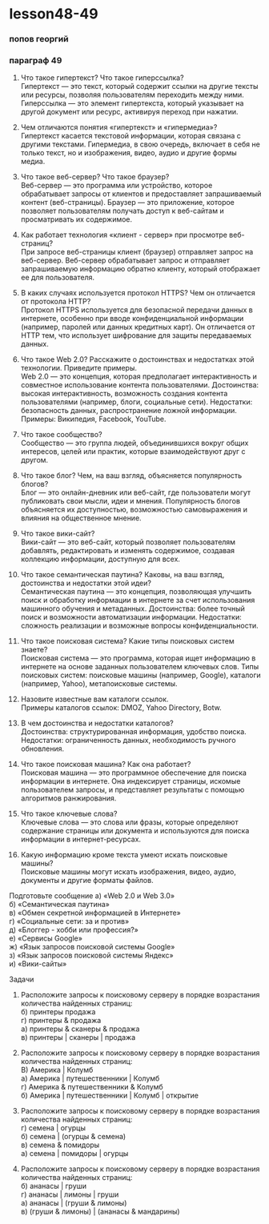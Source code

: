 # lesson48-49
### попов георгий
### параграф 49
1. Что такое гипертекст? Что такое гиперссылка?  
   Гипертекст — это текст, который содержит ссылки на другие тексты или ресурсы, позволяя пользователям переходить между ними. Гиперссылка — это элемент гипертекста, который указывает на другой документ или ресурс, активируя переход при нажатии.

2. Чем отличаются понятия «гипертекст» и «гипермедиа»?  
   Гипертекст касается текстовой информации, которая связана с другими текстами. Гипермедиа, в свою очередь, включает в себя не только текст, но и изображения, видео, аудио и другие формы медиа.

3. Что такое веб-сервер? Что такое браузер?  
   Веб-сервер — это программа или устройство, которое обрабатывает запросы от клиентов и предоставляет запрашиваемый контент (веб-страницы). Браузер — это приложение, которое позволяет пользователям получать доступ к веб-сайтам и просматривать их содержимое.

4. Как работает технология «клиент - сервер» при просмотре веб-страниц?  
   При запросе веб-страницы клиент (браузер) отправляет запрос на веб-сервер. Веб-сервер обрабатывает запрос и отправляет запрашиваемую информацию обратно клиенту, который отображает ее для пользователя.

5. В каких случаях используется протокол HTTPS? Чем он отличается от протокола HTTP?  
   Протокол HTTPS используется для безопасной передачи данных в интернете, особенно при вводе конфиденциальной информации (например, паролей или данных кредитных карт). Он отличается от HTTP тем, что использует шифрование для защиты передаваемых данных.

6. Что такое Web 2.0? Расскажите о достоинствах и недостатках этой технологии. Приведите примеры.  
   Web 2.0 — это концепция, которая предполагает интерактивность и совместное использование контента пользователями. Достоинства: высокая интерактивность, возможность создания контента пользователями (например, блоги, социальные сети). Недостатки: безопасность данных, распространение ложной информации. Примеры: Википедия, Facebook, YouTube.

7. Что такое сообщество?  
   Сообщество — это группа людей, объединившихся вокруг общих интересов, целей или практик, которые взаимодействуют друг с другом.

8. Что такое блог? Чем, на ваш взгляд, объясняется популярность блогов?  
   Блог — это онлайн-дневник или веб-сайт, где пользователи могут публиковать свои мысли, идеи и мнения. Популярность блогов объясняется их доступностью, возможностью самовыражения и влияния на общественное мнение.

9. Что такое вики-сайт?  
   Вики-сайт — это веб-сайт, который позволяет пользователям добавлять, редактировать и изменять содержимое, создавая коллекцию информации, доступную для всех.

10. Что такое семантическая паутина? Каковы, на ваш взгляд, достоинства и недостатки этой идеи?  
   Семантическая паутина — это концепция, позволяющая улучшить поиск и обработку информации в интернете за счет использования машинного обучения и метаданных. Достоинства: более точный поиск и возможности автоматизации информации. Недостатки: сложность реализации и возможные вопросы конфиденциальности.

11. Что такое поисковая система? Какие типы поисковых систем знаете?  
   Поисковая система — это программа, которая ищет информацию в интернете на основе заданных пользователем ключевых слов. Типы поисковых систем: поисковые машины (например, Google), каталоги (например, Yahoo), метапоисковые системы.

12. Назовите известные вам каталоги ссылок.  
   Примеры каталогов ссылок: DMOZ, Yahoo Directory, Botw.

13. В чем достоинства и недостатки каталогов?  
   Достоинства: структурированная информация, удобство поиска. Недостатки: ограниченность данных, необходимость ручного обновления.

14. Что такое поисковая машина? Как она работает?  
   Поисковая машина — это программное обеспечение для поиска информации в интернете. Она индексирует страницы, искомые пользователем запросы, и представляет результаты с помощью алгоритмов ранжирования.

15. Что такое ключевые слова?  
   Ключевые слова — это слова или фразы, которые определяют содержание страницы или документа и используются для поиска информации в интернет-ресурсах.

16. Какую информацию кроме текста умеют искать поисковые машины?  
   Поисковые машины могут искать изображения, видео, аудио, документы и другие форматы файлов.

Подготовьте сообщение
а) «Web 2.0 и Web 3.0»  
б) «Семантическая паутина»  
в) «Обмен секретной информацией в Интернете»  
г) «Социальные сети: за и против»  
д) «Блоггер - хобби или профессия?»  
е) «Сервисы Google»  
ж) «Язык запросов поисковой системы Google»  
з) «Язык запросов поисковой системы Яндекс»  
и) «Вики-сайты»  

Задачи

1. Расположите запросы к поисковому серверу в порядке возрастания количества найденных страниц:  
   б) принтеры продажа  
   г) принтеры & продажа  
   а) принтеры & сканеры & продажа  
   в) принтеры | сканеры | продажа

2. Расположите запросы к поисковому серверу в порядке возрастания количества найденных страниц:  
   В) Америка | Колумб  
   а) Америка | путешественники | Колумб  
   г) Америка & путешественники & Колумб  
   б) Америка | путешественники | Колумб | открытие

3. Расположите запросы к поисковому серверу в порядке возрастания количества найденных страниц:  
   г) семена | огурцы  
   б) семена | (огурцы & семена)  
   в) семена & помидоры  
   а) семена | помидоры | огурцы

4. Расположите запросы к поисковому серверу в порядке возрастания количества найденных страниц:  
   б) ананасы | груши  
   г) ананасы | лимоны | груши  
   а) ананасы | (груши & лимоны)  
   в) (груши & лимоны) | (ананасы & мандарины)
